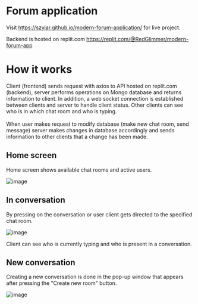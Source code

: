 # Forum application

Visit https://szyjar.github.io/modern-forum-application/ for live project.

Backend is hosted on replit.com
https://replit.com/@RedGlimmer/modern-forum-app

# How it works

Client (frontend) sends request with axios to API hosted on replit.com (backend), server performs operations on Mongo database and returns information to client. In addition,
a web socket connection is established between clients and server to handle client status. Other clients can see who is in which chat room and who is typing. <br><br>
When user makes request to modify database (make new chat room, send message) server makes changes in database accordingly and sends information to other clients that a change has been made.

## Home screen
Home screen shows available chat rooms and active users.

![image](https://github.com/SzyJar/modern-forum-application/assets/107247457/b3a628f6-93ca-49b4-95fe-3914443f677c)

## In conversation
By pressing on the conversation or user client gets directed to the specified chat room.

![image](https://github.com/SzyJar/modern-forum-application/assets/107247457/a5b02503-3acd-4583-9d66-939126d52b36)

Client can see who is currently typing and who is present in a conversation.

## New conversation
Creating a new conversation is done in the pop-up window that appears after pressing the "Create new room" button.

![image](https://github.com/SzyJar/modern-forum-application/assets/107247457/2d7970d2-54d7-4fa6-a4d8-7018bc54424a)


